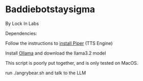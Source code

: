 # Baddiebotstaysigma
By Lock In Labs

Dependencies:

Follow the instructions to [install Piper](https://github.com/rhasspy/piper/blob/master/README.md) (TTS Engine)

Install [Ollama](https://ollama.com/)
and download the llama3.2 model

This script is poorly put together, and is only tested on MacOS.

run ./angrybear.sh and talk to the LLM
